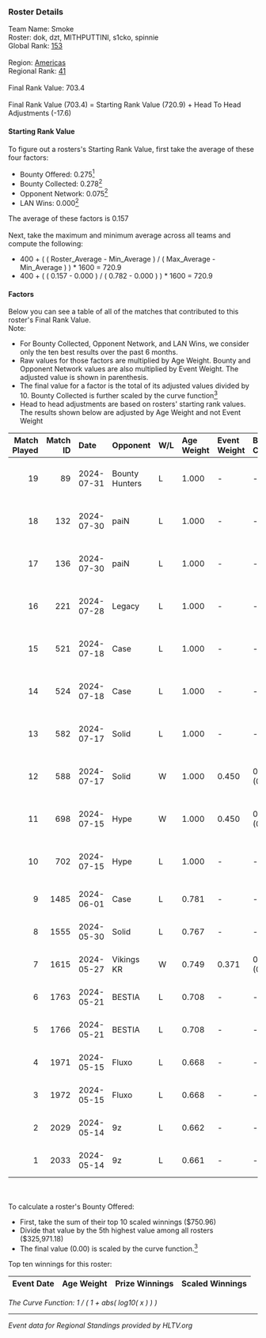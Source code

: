 ### Roster Details<br />
Team Name: Smoke<br />
Roster: dok, dzt, MITHPUTTINI, s1cko, spinnie<br />
Global Rank: [153](../standings_global.md)<br />
<br />
Region: [Americas]( ../standings_americas.md)<br />
Regional Rank: [41]( ../standings_americas.md)<br />
<br />
Final Rank Value:  703.4<br />
<br />
Final Rank Value (703.4) = Starting Rank Value (720.9) + Head To Head Adjustments (-17.6)<br />

#### Starting Rank Value<br />
To figure out a rosters's Starting Rank Value, first take the average of these four factors:<br />
- Bounty Offered: 0.275[<sup>1</sup>](#table2)
- Bounty Collected: 0.278[<sup>2</sup>](#table1)
- Opponent Network: 0.075[<sup>2</sup>](#table1)
- LAN Wins: 0.000[<sup>2</sup>](#table1)

The average of these factors is 0.157<br />
<br />
Next, take the maximum and minimum average across all teams and compute the following:<br />
- 400 + ( ( Roster_Average - Min_Average ) / ( Max_Average - Min_Average ) ) * 1600 = 720.9
- 400 + ( ( 0.157 - 0.000 ) / ( 0.782 - 0.000 ) ) * 1600 = 720.9


#### Factors<br />
Below you can see a table of all of the matches that contributed to this roster's Final Rank Value.<br />
Note:<br />

- For Bounty Collected, Opponent Network, and LAN Wins, we consider only the ten best results over the past 6 months.
- Raw values for those factors are multiplied by Age Weight. Bounty and Opponent Network values are also multiplied by Event Weight. The adjusted value is shown in parenthesis.
- The final value for a factor is the total of its adjusted values divided by 10. Bounty Collected is further scaled by the curve function[<sup>3</sup>](#curveFunction)
- Head to head adjustments are based on rosters' starting rank values. The results shown below are adjusted by Age Weight and not Event Weight
<span id="table1"></span><br />


| Match Played | Match ID | Date       | Opponent       | W/L | Age Weight | Event Weight | Bounty Collected | Opponent Network | LAN Wins  | H2H Adj. | Roster                                |
| -: | -: | :- | :- | :- | :- | :- | :- | :- | :- | -: | :- |
|           19 |       89 | 2024-07-31 | Bounty Hunters | L   | 1.000      | -            | -                | -                | -         |    -6.68 | dok, dzt, MITHPUTTINI, s1cko, spinnie |
|           18 |      132 | 2024-07-30 | paiN           | L   | 1.000      | -            | -                | -                | -         |    -0.78 | dok, dzt, MITHPUTTINI, s1cko, spinnie |
|           17 |      136 | 2024-07-30 | paiN           | L   | 1.000      | -            | -                | -                | -         |    -0.79 | dok, dzt, MITHPUTTINI, s1cko, spinnie |
|           16 |      221 | 2024-07-28 | Legacy         | L   | 1.000      | -            | -                | -                | -         |    -3.59 | dok, dzt, MITHPUTTINI, s1cko, spinnie |
|           15 |      521 | 2024-07-18 | Case           | L   | 1.000      | -            | -                | -                | -         |    -8.10 | dok, dzt, MITHPUTTINI, s1cko, spinnie |
|           14 |      524 | 2024-07-18 | Case           | L   | 1.000      | -            | -                | -                | -         |    -8.68 | dok, dzt, MITHPUTTINI, s1cko, spinnie |
|           13 |      582 | 2024-07-17 | Solid          | L   | 1.000      | -            | -                | -                | -         |   -11.70 | dok, dzt, MITHPUTTINI, s1cko, spinnie |
|           12 |      588 | 2024-07-17 | Solid          | W   | 1.000      | 0.450        | 0.026 (0.011)    | 0.863 (0.388)    | 0 (0.000) |    20.16 | dok, dzt, MITHPUTTINI, s1cko, spinnie |
|           11 |      698 | 2024-07-15 | Hype           | W   | 1.000      | 0.450        | 0.025 (0.011)    | 0.503 (0.226)    | 0 (0.000) |    22.43 | dok, dzt, MITHPUTTINI, s1cko, spinnie |
|           10 |      702 | 2024-07-15 | Hype           | L   | 1.000      | -            | -                | -                | -         |    -8.60 | dok, dzt, MITHPUTTINI, s1cko, spinnie |
|            9 |     1485 | 2024-06-01 | Case           | L   | 0.781      | -            | -                | -                | -         |    -6.15 | dok, dzt, leleo, spinnie, vhz         |
|            8 |     1555 | 2024-05-30 | Solid          | L   | 0.767      | -            | -                | -                | -         |    -6.53 | dok, dzt, leleo, spinnie, vhz         |
|            7 |     1615 | 2024-05-27 | Vikings KR     | W   | 0.749      | 0.371        | 0.008 (0.002)    | 0.479 (0.133)    | 0 (0.000) |    14.92 | beg0d, dok, dzt, spinnie, vhz         |
|            6 |     1763 | 2024-05-21 | BESTIA         | L   | 0.708      | -            | -                | -                | -         |    -3.41 | beg0d, dok, dzt, spinnie, vhz         |
|            5 |     1766 | 2024-05-21 | BESTIA         | L   | 0.708      | -            | -                | -                | -         |    -3.52 | beg0d, dok, dzt, spinnie, vhz         |
|            4 |     1971 | 2024-05-15 | Fluxo          | L   | 0.668      | -            | -                | -                | -         |    -2.14 | beg0d, dok, dzt, spinnie, vhz         |
|            3 |     1972 | 2024-05-15 | Fluxo          | L   | 0.668      | -            | -                | -                | -         |    -2.19 | beg0d, dok, dzt, spinnie, vhz         |
|            2 |     2029 | 2024-05-14 | 9z             | L   | 0.662      | -            | -                | -                | -         |    -1.10 | beg0d, dok, dzt, spinnie, vhz         |
|            1 |     2033 | 2024-05-14 | 9z             | L   | 0.661      | -            | -                | -                | -         |    -1.11 | beg0d, dok, dzt, spinnie, vhz         |

<br />
<span id="table2"></span><br />
To calculate a roster's Bounty Offered:<br />

- First, take the sum of their top 10 scaled winnings ($750.96)
- Divide that value by the 5th highest value among all rosters ($325,971.18)
- The final value (0.00) is scaled by the curve function.[<sup>3</sup>](#curveFunction)

Top ten winnings for this roster:<br />

| Event Date | Age Weight | Prize Winnings | Scaled Winnings |
| :- | -: | :- | :- |


<span id="curveFunction"></span>_The Curve Function: 1 / ( 1 + abs( log10( x ) ) )_<br />

---
_Event data for Regional Standings provided by HLTV.org_<br />
